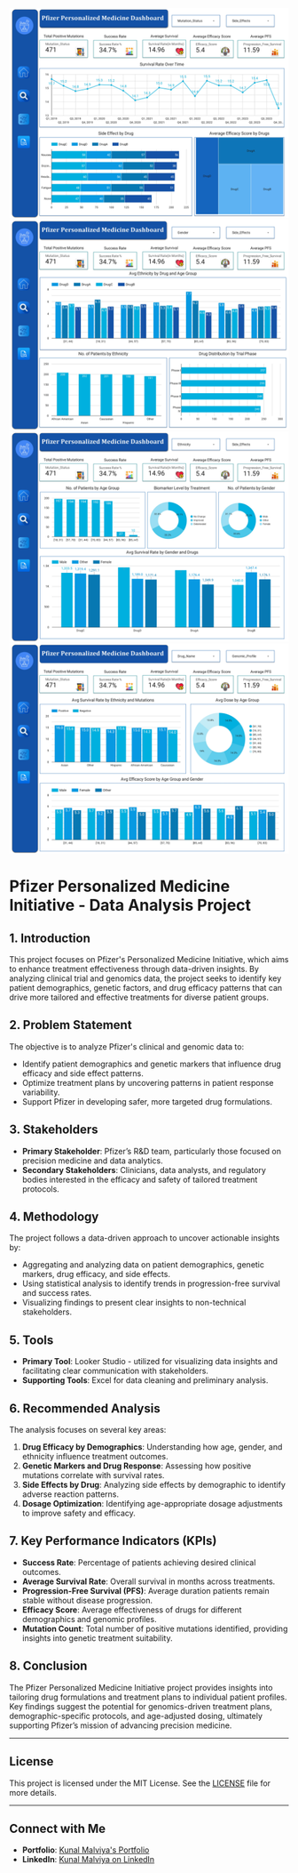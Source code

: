 ![Dashboard 1](Dashboard1.jpg)
![Dashboard 2](Dashboard2.jpg)
![Dashboard 3](Dashboard3.jpg)
![Dashboard 4](Dashboard4.jpg)

# Pfizer Personalized Medicine Initiative - Data Analysis Project

## 1. Introduction
This project focuses on Pfizer's Personalized Medicine Initiative, which aims to enhance treatment effectiveness through data-driven insights. By analyzing clinical trial and genomics data, the project seeks to identify key patient demographics, genetic factors, and drug efficacy patterns that can drive more tailored and effective treatments for diverse patient groups.

## 2. Problem Statement
The objective is to analyze Pfizer's clinical and genomic data to:
- Identify patient demographics and genetic markers that influence drug efficacy and side effect patterns.
- Optimize treatment plans by uncovering patterns in patient response variability.
- Support Pfizer in developing safer, more targeted drug formulations.

## 3. Stakeholders
- **Primary Stakeholder**: Pfizer’s R&D team, particularly those focused on precision medicine and data analytics.
- **Secondary Stakeholders**: Clinicians, data analysts, and regulatory bodies interested in the efficacy and safety of tailored treatment protocols.

## 4. Methodology
The project follows a data-driven approach to uncover actionable insights by:
- Aggregating and analyzing data on patient demographics, genetic markers, drug efficacy, and side effects.
- Using statistical analysis to identify trends in progression-free survival and success rates.
- Visualizing findings to present clear insights to non-technical stakeholders.

## 5. Tools
- **Primary Tool**: Looker Studio - utilized for visualizing data insights and facilitating clear communication with stakeholders.
- **Supporting Tools**: Excel for data cleaning and preliminary analysis.

## 6. Recommended Analysis
The analysis focuses on several key areas:
1. **Drug Efficacy by Demographics**: Understanding how age, gender, and ethnicity influence treatment outcomes.
2. **Genetic Markers and Drug Response**: Assessing how positive mutations correlate with survival rates.
3. **Side Effects by Drug**: Analyzing side effects by demographic to identify adverse reaction patterns.
4. **Dosage Optimization**: Identifying age-appropriate dosage adjustments to improve safety and efficacy.

## 7. Key Performance Indicators (KPIs)
- **Success Rate**: Percentage of patients achieving desired clinical outcomes.
- **Average Survival Rate**: Overall survival in months across treatments.
- **Progression-Free Survival (PFS)**: Average duration patients remain stable without disease progression.
- **Efficacy Score**: Average effectiveness of drugs for different demographics and genomic profiles.
- **Mutation Count**: Total number of positive mutations identified, providing insights into genetic treatment suitability.

## 8. Conclusion
The Pfizer Personalized Medicine Initiative project provides insights into tailoring drug formulations and treatment plans to individual patient profiles. Key findings suggest the potential for genomics-driven treatment plans, demographic-specific protocols, and age-adjusted dosing, ultimately supporting Pfizer’s mission of advancing precision medicine.

---

## License
This project is licensed under the MIT License. See the [LICENSE](LICENSE) file for more details.

---

## Connect with Me
- **Portfolio**: [Kunal Malviya's Portfolio](https://peerlist.io/kunalmalviya06)
- **LinkedIn**: [Kunal Malviya on LinkedIn](https://www.linkedin.com/in/kunal-malviya-0b6340289/details/skills/)
